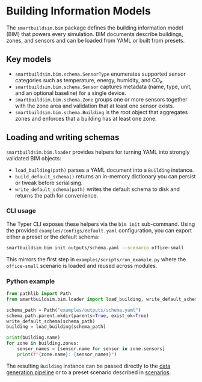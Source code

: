 # Building Information Models

The `smartbuildsim.bim` package defines the building information model (BIM)
that powers every simulation. BIM documents describe buildings, zones, and
sensors and can be loaded from YAML or built from presets.

## Key models

- `smartbuildsim.bim.schema.SensorType` enumerates supported sensor categories
  such as temperature, energy, humidity, and CO₂.
- `smartbuildsim.bim.schema.Sensor` captures metadata (name, type, unit, and an
  optional baseline) for a single device.
- `smartbuildsim.bim.schema.Zone` groups one or more sensors together with the
  zone area and validation that at least one sensor exists.
- `smartbuildsim.bim.schema.Building` is the root object that aggregates zones
  and enforces that a building has at least one zone.

## Loading and writing schemas

`smartbuildsim.bim.loader` provides helpers for turning YAML into strongly
validated BIM objects:

- `load_building(path)` parses a YAML document into a `Building` instance.
- `build_default_schema()` returns an in-memory dictionary you can persist or
  tweak before serialising.
- `write_default_schema(path)` writes the default schema to disk and returns the
  path for convenience.

### CLI usage

The Typer CLI exposes these helpers via the `bim init` sub-command. Using the
provided `examples/configs/default.yaml` configuration, you can export either a
preset or the default schema:

```bash
smartbuildsim bim init outputs/schema.yaml --scenario office-small
```

This mirrors the first step in `examples/scripts/run_example.py` where the
`office-small` scenario is loaded and reused across modules.

### Python example

```python
from pathlib import Path
from smartbuildsim.bim.loader import load_building, write_default_schema

schema_path = Path("examples/outputs/schema.yaml")
schema_path.parent.mkdir(parents=True, exist_ok=True)
write_default_schema(schema_path)
building = load_building(schema_path)

print(building.name)
for zone in building.zones:
    sensor_names = [sensor.name for sensor in zone.sensors]
    print(f"{zone.name}: {sensor_names}")
```

The resulting `Building` instance can be passed directly to the
[data generation pipeline](data.md) or to a preset scenario described in
[scenarios](scenarios.md).
